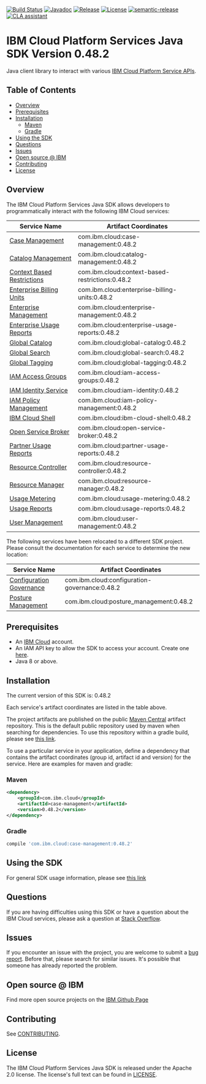 [![Build Status](https://app.travis-ci.com/IBM/platform-services-java-sdk.svg?branch=main)](https://app.travis-ci.com/IBM/platform-services-java-sdk)
[![Javadoc](https://img.shields.io/static/v1?label=javadoc&message=latest&color=blue)](https://ibm.github.io/platform-services-java-sdk/docs/latest)
[![Release](https://img.shields.io/github/v/release/IBM/platform-services-java-sdk)](https://github.com/IBM/platform-services-java-sdk/releases/latest)
[![License](https://img.shields.io/badge/License-Apache%202.0-blue.svg)](https://opensource.org/licenses/Apache-2.0)
[![semantic-release](https://img.shields.io/badge/%20%20%F0%9F%93%A6%F0%9F%9A%80-semantic--release-e10079.svg)](https://github.com/semantic-release/semantic-release)
[![CLA assistant](https://cla-assistant.io/readme/badge/IBM/platform-services-java-sdk)](https://cla-assistant.io/IBM/platform-services-java-sdk)



# IBM Cloud Platform Services Java SDK Version 0.48.2

Java client library to interact with various 
[IBM Cloud Platform Service APIs](https://cloud.ibm.com/docs?tab=api-docs&category=platform_services).

## Table of Contents

<!--
  The TOC below is generated using the `markdown-toc` node package.

      https://github.com/jonschlinkert/markdown-toc

  You should regenerate the TOC after making changes to this file.

      npx markdown-toc --maxdepth 4 -i README.md
  -->

<!-- toc -->

- [Overview](#overview)
- [Prerequisites](#prerequisites)
- [Installation](#installation)
  * [Maven](#maven)
  * [Gradle](#gradle)
- [Using the SDK](#using-the-sdk)
- [Questions](#questions)
- [Issues](#issues)
- [Open source @ IBM](#open-source--ibm)
- [Contributing](#contributing)
- [License](#license)

<!-- tocstop -->

## Overview

The IBM Cloud Platform Services Java SDK allows developers to programmatically interact with the following IBM Cloud services:

Service Name | Artifact Coordinates
--- | --- 
[Case Management](https://cloud.ibm.com/apidocs/case-management?code=java) | com.ibm.cloud:case-management:0.48.2
[Catalog Management](https://cloud.ibm.com/apidocs/resource-catalog/private-catalog?code=java) | com.ibm.cloud:catalog-management:0.48.2
[Context Based Restrictions](https://cloud.ibm.com/apidocs/context-based-restrictions?code=java) | com.ibm.cloud:context-based-restrictions:0.48.2
[Enterprise Billing Units](https://cloud.ibm.com/apidocs/enterprise-apis/billing-unit?code=java) | com.ibm.cloud:enterprise-billing-units:0.48.2
[Enterprise Management](https://cloud.ibm.com/apidocs/enterprise-apis/enterprise?code=java) | com.ibm.cloud:enterprise-management:0.48.2
[Enterprise Usage Reports](https://cloud.ibm.com/apidocs/enterprise-apis/resource-usage-reports?code=java) | com.ibm.cloud:enterprise-usage-reports:0.48.2
[Global Catalog](https://cloud.ibm.com/apidocs/resource-catalog/global-catalog?code=java) | com.ibm.cloud:global-catalog:0.48.2
[Global Search](https://cloud.ibm.com/apidocs/search?code=java) | com.ibm.cloud:global-search:0.48.2
[Global Tagging](https://cloud.ibm.com/apidocs/tagging?code=java) | com.ibm.cloud:global-tagging:0.48.2
[IAM Access Groups](https://cloud.ibm.com/apidocs/iam-access-groups?code=java) | com.ibm.cloud:iam-access-groups:0.48.2
[IAM Identity Service](https://cloud.ibm.com/apidocs/iam-identity-token-api?code=java) | com.ibm.cloud:iam-identity:0.48.2
[IAM Policy Management](https://cloud.ibm.com/apidocs/iam-policy-management?code=java) | com.ibm.cloud:iam-policy-management:0.48.2
[IBM Cloud Shell](https://cloud.ibm.com/apidocs/cloudshell?code=java) | com.ibm.cloud:ibm-cloud-shell:0.48.2
[Open Service Broker](https://cloud.ibm.com/apidocs/resource-controller/ibm-cloud-osb-api?code=java) | com.ibm.cloud:open-service-broker:0.48.2
[Partner Usage Reports](https://cloud.ibm.com/apidocs/partner-apis/partner-usage-reports?code=java) | com.ibm.cloud:partner-usage-reports:0.48.2
[Resource Controller](https://cloud.ibm.com/apidocs/resource-controller/resource-controller?code=java) | com.ibm.cloud:resource-controller:0.48.2
[Resource Manager](https://cloud.ibm.com/apidocs/resource-controller/resource-manager?code=java) | com.ibm.cloud:resource-manager:0.48.2
[Usage Metering](https://cloud.ibm.com/apidocs/usage-metering?code=java) | com.ibm.cloud:usage-metering:0.48.2
[Usage Reports](https://cloud.ibm.com/apidocs/metering-reporting?code=java) | com.ibm.cloud:usage-reports:0.48.2
[User Management](https://cloud.ibm.com/apidocs/user-management?code=java) | com.ibm.cloud:user-management:0.48.2

The following services have been relocated to a different SDK project.
Please consult the documentation for each service to determine the new location:

Service Name | Artifact Coordinates
--- | --- 
[Configuration Governance](https://cloud.ibm.com/apidocs/security-compliance/config?code=java) | com.ibm.cloud:configuration-governance:0.48.2
[Posture Management](https://cloud.ibm.com/apidocs/security-compliance/posture?code=java) | com.ibm.cloud:posture_management:0.48.2

## Prerequisites

[ibm-cloud-onboarding]: https://cloud.ibm.com/registration

* An [IBM Cloud][ibm-cloud-onboarding] account.
* An IAM API key to allow the SDK to access your account. Create one [here](https://cloud.ibm.com/iam/apikeys).
* Java 8 or above.

## Installation
The current version of this SDK is: 0.48.2

Each service's artifact coordinates are listed in the table above.

The project artifacts are published on the public [Maven Central](https://repo1.maven.org/maven2/)
artifact repository.  This is the default public repository used by maven when searching for dependencies.
To use this repository within a gradle build, please see
[this link](https://docs.gradle.org/current/userguide/declaring_repositories.html).

To use a particular service in your application, define a dependency that contains the
artifact coordinates (group id, artifact id and version) for the service.
Here are examples for maven and gradle:

### Maven

```xml
<dependency>
    <groupId>com.ibm.cloud</groupId>
    <artifactId>case-management</artifactId>
    <version>0.48.2</version>
</dependency>
```

### Gradle
```gradle
compile 'com.ibm.cloud:case-management:0.48.2'
```

## Using the SDK
For general SDK usage information, please see [this link](https://github.com/IBM/ibm-cloud-sdk-common/blob/main/README.md)

## Questions

If you are having difficulties using this SDK or have a question about the IBM Cloud services,
please ask a question at
[Stack Overflow](http://stackoverflow.com/questions/ask?tags=ibm-cloud).

## Issues
If you encounter an issue with the project, you are welcome to submit a
[bug report](https://github.com/IBM/platform-services-java-sdk/issues).
Before that, please search for similar issues. It's possible that someone has already reported the problem.

## Open source @ IBM
Find more open source projects on the [IBM Github Page](http://ibm.github.io/)

## Contributing
See [CONTRIBUTING](CONTRIBUTING.md).

## License

The IBM Cloud Platform Services Java SDK is released under the Apache 2.0 license.
The license's full text can be found in
[LICENSE](LICENSE).
